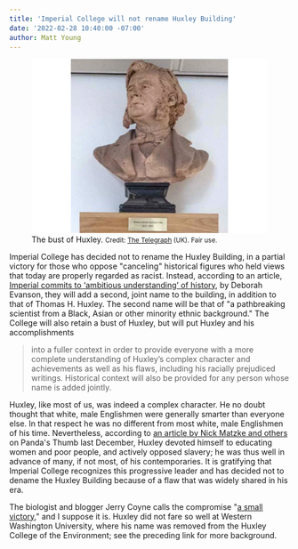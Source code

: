 ```yaml
---
title: 'Imperial College will not rename Huxley Building' 
date: '2022-02-28 10:40:00 -07:00'
author: Matt Young
---
```


<figure>
<img src="/uploads/2022/Huxley_Bust_600.jpg" alt="Bust of Huxley"/>
<figcaption>The bust of Huxley. <small>Credit: 
<a href="https://www.telegraph.co.uk/news/2021/10/26/imperial-college-told-remove-bust-slavery-abolitionist-might/">The Telegraph</a> (UK). Fair use.</small>
</figcaption>
</figure>

Imperial College has decided not to rename the Huxley Building, in a partial victory for those who oppose "canceling" historical figures who held views that today are properly regarded as racist. Instead, according to an article, <a href="https://www.imperial.ac.uk/news/234096/imperial-commits-ambitious-understanding-history/">Imperial commits to ‘ambitious understanding’ of history</a>, by Deborah Evanson, they will add a second, joint name to the building, in addition to that of Thomas H. Huxley. The second name will be that of "a pathbreaking scientist from a Black, Asian or other minority ethnic background." The College will also retain a bust of Huxley, but will put Huxley and his accomplishments

<blockquote>into a fuller context in order to provide everyone with a more complete understanding of Huxley’s complex character and achievements as well as his flaws, including his racially prejudiced writings. Historical context will also be provided for any person whose name is added jointly.  </blockquote>

Huxley, like most of us, was indeed a complex character. He no doubt thought that white, male Englishmen were generally smarter than everyone else. In that respect he was no different from most white, male Englishmen of his time. Nevertheless, according to <a href="https://pandasthumb.org/archives/2021/12/Matzke-Huxley-comments.html">an article by Nick Matzke and others</a> on Panda's Thumb last December, Huxley devoted himself to educating women and poor people, and actively opposed slavery; he was thus well in advance of many, if not most, of his contemporaries. It is gratifying that Imperial College recognizes this progressive leader and has decided not to dename the Huxley Building because of a flaw that was widely shared in his era.

The biologist and blogger Jerry Coyne calls the compromise "<a href="https://whyevolutionistrue.com/2022/02/25/a-small-victory-thomas-henry-huxley-not-cancelled-but-contextualized-at-imperial-college/">a small victory</a>," and I suppose it is. Huxley did not fare so well at Western Washington University, where his name was removed from the Huxley College of the Environment; see the preceding link for more background.
